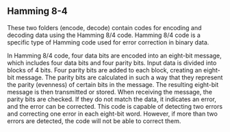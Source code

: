 ## Hamming 8-4
These two folders (encode, decode) contain codes for encoding and decoding data using the Hamming 8/4 code.
Hamming 8/4 code is a specific type of Hamming code used for error correction in binary data. 

In Hamming 8/4 code, four data bits are encoded into an eight-bit message, which includes four data bits and four parity bits.
Input data is divided into blocks of 4 bits. Four parity bits are added to each block, creating an eight-bit message. The parity bits are calculated in such a way that they represent the parity (evenness) of certain bits in the message. 
The resulting eight-bit message is then transmitted or stored. When receiving the message, the parity bits are checked. If they do not match the data, it indicates an error, and the error can be corrected. 
This code is capable of detecting two errors and correcting one error in each eight-bit word. However, if more than two errors are detected, the code will not be able to correct them.

### 
